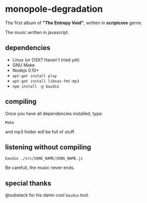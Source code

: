 # monopole-degradation

The first album of **"The Entropy Void"**, written in **scriptcore** genre.

The music written in javascript.

## dependencies

 * Linux (or OSX? Haven't tried yet)
 * GNU Make
 * Nodejs 0.10+
 * `apt-get install play`
 * `apt-get install libsox-fmt-mp3`
 * `npm install -g baudio`

## compiling

Once you have all dependencies installed, type:

    Make

and mp3 folder will be full of stuff.

## listening without compiling

    baudio ./src/SONG_NAME/SONG_NAME.js

Be carefull, the music never ends.

## special thanks

@substack for his damn cool `baudio` tool.
